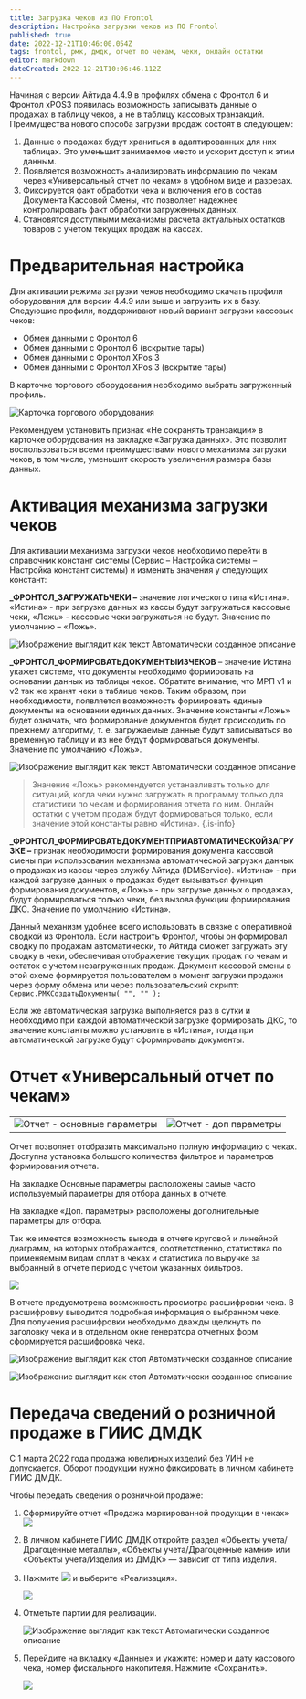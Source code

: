 ```yaml
---
title: Загрузка чеков из ПО Frontol
description: Настройка загрузки чеков из ПО Frontol
published: true
date: 2022-12-21T10:46:00.054Z
tags: frontol, рмк, дмдк, отчет по чекам, чеки, онлайн остатки
editor: markdown
dateCreated: 2022-12-21T10:06:46.112Z
---
```


Начиная с версии Айтида 4.4.9 в профилях обмена с Фронтол 6 и Фронтол xPOS3 появилась возможность записывать данные о продажах в таблицу чеков, а не в таблицу кассовых транзакций. Преимущества нового способа загрузки продаж состоят в следующем:

1.  Данные о продажах будут храниться в адаптированных для них таблицах. Это уменьшит занимаемое место и ускорит доступ к этим данным.
2.  Появляется возможность анализировать информацию по чекам через «Универсальный отчет по чекам» в удобном виде и разрезах.
3.  Фиксируется факт обработки чека и включения его в состав Документа Кассовой Смены, что позволяет надежнее контролировать факт обработки загруженных данных.
4.  Становятся доступными механизмы расчета актуальных остатков товаров с учетом текущих продаж на кассах.

# Предварительная настройка

Для активации режима загрузки чеков необходимо скачать профили оборудования для версии 4.4.9 или выше и загрузить их в базу. Следующие профили, поддерживают новый вариант загрузки кассовых чеков:

-   Обмен данными с Фронтол 6
-   Обмен данными с Фронтол 6 (вскрытие тары)
-   Обмен данными с Фронтол XPos 3
-   Обмен данными с Фронтол XPos 3 (вскрытие тары)

В карточке торгового оборудования необходимо выбрать загруженный профиль.

![Карточка торгового оборудования](/images/integrations/frontolcheque/db6f8e9abfa847a27898d869a3d0b9a5.png)

Рекомендуем установить признак «Не сохранять транзакции» в карточке оборудования на закладке «Загрузка данных». Это позволит воспользоваться всеми преимуществами нового механизма загрузки чеков, в том числе, уменьшит скорость увеличения размера базы данных.

# Активация механизма загрузки чеков

Для активации механизма загрузки чеков необходимо перейти в справочник констант системы (Сервис – Настройка системы – Настройка констант системы) и изменить значения у следующих констант:

**\_ФРОНТОЛ_ЗАГРУЖАТЬЧЕКИ –** значение логического типа «Истина». «Истина» - при загрузке данных из кассы будут загружаться кассовые чеки, «Ложь» - кассовые чеки загружаться не будут. Значение по умолчанию – «Ложь».

![Изображение выглядит как текст Автоматически созданное описание](/images/integrations/frontolcheque/13b03071d678083d1272872aded1673d.png)

**\_ФРОНТОЛ_ФОРМИРОВАТЬДОКУМЕНТЫИЗЧЕКОВ** – значение Истина укажет системе, что документы необходимо формировать на основании данных из таблицы чеков. Обратите внимание, что МРП v1 и v2 так же хранят чеки в таблице чеков. Таким образом, при необходимости, появляется возможность формировать единые документы на основании единых данных. Значение константы «Ложь» будет означать, что формирование документов будет происходить по прежнему алгоритму, т. е. загружаемые данные будут записываться во временную таблицу и из нее будут формироваться документы. Значение по умолчанию «Ложь».

![Изображение выглядит как текст Автоматически созданное описание](/images/integrations/frontolcheque/1f8ffee1bca618b16bee229b6f00b246.png)

>   Значение «Ложь» рекомендуется устанавливать только для ситуаций, когда чеки нужно загружать в программу только для статистики по чекам и формирования отчета по ним. Онлайн остатки с учетом продаж будут формироваться только, если значение этой константы равно «Истина».
{.is-info}


**\_ФРОНТОЛ_ФОРМИРОВАТЬДОКУМЕНТПРИАВТОМАТИЧЕСКОЙЗАГРУЗКЕ –** признак необходимости формирования документа кассовой смены при использовании механизма автоматической загрузки данных о продажах из кассы через службу Айтида (IDMService). «Истина» - при каждой загрузке данных о продажах будет вызываться функция формирования документов, «Ложь» - при загрузке данных о продажах, будут формироваться только чеки, без вызова функции формирования ДКС. Значение по умолчанию «Истина».

Данный механизм удобнее всего использовать в связке с оперативной сводкой из Фронтола. Если настроить Фронтол, чтобы он формировал сводку по продажам автоматически, то Айтида сможет загружать эту сводку в чеки, обеспечивая отображение текущих продаж по чекам и остаток с учетом незагруженных продаж. Документ кассовой смены в этой схеме формируется пользователем в момент загрузки продажи через форму обмена или через пользовательский скрипт: `Сервис.РМКСоздатьДокументы( "", "" );`

Если же автоматическая загрузка выполняется раз в сутки и необходимо при каждой автоматической загрузке формировать ДКС, то значение константы можно установить в «Истина», тогда при автоматической загрузке будут сформированы документы.

# Отчет «Универсальный отчет по чекам»
| | |
| - | - |
| ![Отчет - основные параметры](/images/integrations/frontolcheque/eb1aea75b920b997968d707cddcdded2.png) | ![Отчет - доп параметры](/images/integrations/frontolcheque/181123f14db5070c77493750812eb752.png) |

Отчет позволяет отобразить максимально полную информацию о чеках. Доступна установка большого количества фильтров и параметров формирования отчета.

На закладке Основные параметры расположены самые часто используемый параметры для отбора данных в отчете.

На закладке «Доп. параметры» расположены дополнительные параметры для отбора.

Так же имеется возможность вывода в отчете круговой и линейной диаграмм, на которых отображается, соответственно, статистика по применяемым видам оплат в чеках и статистика по выручке за выбранный в отчете период с учетом указанных фильтров.

![](/images/integrations/frontolcheque/931f91baa1878a2a3bd3a7f45d7dfa27.png)

В отчете предусмотрена возможность просмотра расшифровки чека. В расшифровку выводится подробная информация о выбранном чеке. Для получения расшифровки необходимо дважды щелкнуть по заголовку чека и в отдельном окне генератора отчетных форм сформируется расшифровка чека.

![Изображение выглядит как стол Автоматически созданное описание](/images/integrations/frontolcheque/68adaae7e22eba0714c2446e42c677ab.png)

![Изображение выглядит как стол Автоматически созданное описание](/images/integrations/frontolcheque/b2d1046980786d3e7a995cb9b801b248.png)

# Передача сведений о розничной продаже в ГИИС ДМДК

С 1 марта 2022 года продажа ювелирных изделий без УИН не допускается. Оборот продукции нужно фиксировать в личном кабинете ГИИС ДМДК.

Чтобы передать сведения о розничной продаже:

1.  Сформируйте отчет «Продажа маркированной продукции в чеках» <br/>
	![](/images/integrations/frontolcheque/853dc0c0e52f8e9a6893a21c3ec4a6d5.png)

2.  В личном кабинете ГИИС ДМДК откройте раздел «Объекты учета/Драгоценные металлы», «Объекты учета/Драгоценные камни» или «Объекты учета/Изделия из ДМДК» — зависит от типа изделия.
3.  Нажмите ![](/images/integrations/frontolcheque/56a9b6b5fd7c459a84fd8a140e01a384.png) и выберите «Реализация».

    ![](/images/integrations/frontolcheque/231bd1cc650da25011ad7c8486cfab60.png)

4.  Отметьте партии для реализации.

    ![Изображение выглядит как текст Автоматически созданное описание](/images/integrations/frontolcheque/1d7af1bd6930bc7ed69bcdb23842051d.png)

5.  Перейдите на вкладку «Данные» и укажите: номер и дату кассового чека, номер фискального накопителя. Нажмите «Сохранить».

    ![](/images/integrations/frontolcheque/b81f5f864c68ecef4bcc99796d1c476f.png)
